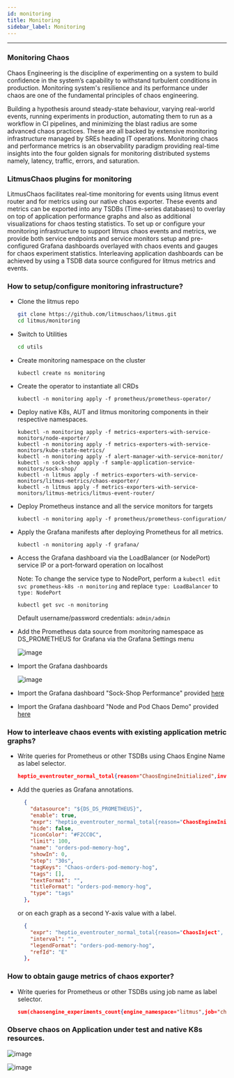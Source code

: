```yaml
---
id: monitoring
title: Monitoring
sidebar_label: Monitoring
---
```


---

### Monitoring Chaos

Chaos Engineering is the discipline of experimenting on a system to build confidence in the system’s capability to withstand turbulent conditions in production. Monitoring system's resilience and its performance under chaos are one of the fundamental principles of chaos engineering.

Building a hypothesis around steady-state behaviour, varying real-world events, running experiments in production, automating them to run as a workflow in CI pipelines, and minimizing the blast radius are some advanced chaos practices. These are all backed by extensive monitoring infrastructure managed by SREs heading IT operations. Monitoring chaos and performance metrics is an observability paradigm providing real-time insights into the four golden signals for monitoring distributed systems namely, latency, traffic, errors, and saturation.

### LitmusChaos plugins for monitoring

LitmusChaos facilitates real-time monitoring for events using litmus event router and for metrics using our native chaos exporter. These events and metrics can be exported into any TSDBs (Time-series databases) to overlay on top of application performance graphs and also as additional visualizations for chaos testing statistics. To set up or configure your monitoring infrastructure to support litmus chaos events and metrics, we provide both service endpoints and service monitors setup and pre-configured Grafana dashboards overlayed with chaos events and gauges for chaos experiment statistics. Interleaving application dashboards can be achieved by using a TSDB data source configured for litmus metrics and events.

### How to setup/configure monitoring infrastructure?

- Clone the litmus repo

  ```bash
  git clone https://github.com/litmuschaos/litmus.git
  cd litmus/monitoring
  ```

- Switch to Utilities

  ```bash
  cd utils
  ```

- Create monitoring namespace on the cluster

  ```
  kubectl create ns monitoring
  ```

- Create the operator to instantiate all CRDs

  ```
  kubectl -n monitoring apply -f prometheus/prometheus-operator/
  ```

- Deploy native K8s, AUT and litmus monitoring components in their respective namespaces.

  ```
  kubectl -n monitoring apply -f metrics-exporters-with-service-monitors/node-exporter/
  kubectl -n monitoring apply -f metrics-exporters-with-service-monitors/kube-state-metrics/
  kubectl -n monitoring apply -f alert-manager-with-service-monitor/
  kubectl -n sock-shop apply -f sample-application-service-monitors/sock-shop/
  kubectl -n litmus apply -f metrics-exporters-with-service-monitors/litmus-metrics/chaos-exporter/
  kubectl -n litmus apply -f metrics-exporters-with-service-monitors/litmus-metrics/litmus-event-router/
  ```

- Deploy Prometheus instance and all the service monitors for targets

  ```
  kubectl -n monitoring apply -f prometheus/prometheus-configuration/
  ```

- Apply the Grafana manifests after deploying Prometheus for all metrics.

  ```
  kubectl -n monitoring apply -f grafana/
  ```

- Access the Grafana dashboard via the LoadBalancer (or NodePort) service IP or a port-forward operation on localhost

  Note: To change the service type to NodePort, perform a `kubectl edit svc prometheus-k8s -n monitoring` and replace
  `type: LoadBalancer` to `type: NodePort`

  ```
  kubectl get svc -n monitoring
  ```

  Default username/password credentials: `admin/admin`

- Add the Prometheus data source from monitoring namespace as DS_PROMETHEUS for Grafana via the Grafana Settings menu

  ![image](https://github.com/litmuschaos/litmus/blob/master/monitoring/screenshots/data-source-config.png?raw=true)

- Import the Grafana dashboards

  ![image](https://github.com/litmuschaos/litmus/blob/master/monitoring/screenshots/import-dashboard.png?raw=true)

- Import the Grafana dashboard "Sock-Shop Performance" provided [here](https://raw.githubusercontent.com/litmuschaos/litmus/master/monitoring/grafana-dashboards/sock-shop/Sock-Shop-Performance-Under-Chaos.json)

- Import the Grafana dashboard "Node and Pod Chaos Demo" provided [here](https://raw.githubusercontent.com/litmuschaos/litmus/master/monitoring/grafana-dashboards/kubernetes/Node-and-pod-metrics-dashboard.json)

### How to interleave chaos events with existing application metric graphs?

- Write queries for Prometheus or other TSDBs using Chaos Engine Name as label selector.

  ```json
  heptio_eventrouter_normal_total{reason="ChaosEngineInitialized",involved_object_namespace="litmus",involved_object_name="orders-pod-memory-hog",involved_object_kind="ChaosEngine"} - on () (heptio_eventrouter_normal_total{reason="ChaosEngineCompleted",involved_object_namespace="litmus",involved_object_name="orders-pod-memory-hog",involved_object_kind="ChaosEngine"} OR on() vector(0))
  ```

- Add the queries as Grafana annotations.

  ```json
    {
      "datasource": "${DS_DS_PROMETHEUS}",
      "enable": true,
      "expr": "heptio_eventrouter_normal_total{reason="ChaosEngineInitialized", involved_object_namespace="litmus", involved_object_name="orders-pod-memory-hog", involved_object_kind="ChaosEngine"} - on () (heptio_eventrouter_normal_total{reason="ChaosEngineCompleted", involved_object_namespace="litmus", involved_object_name="orders-pod-memory-hog", involved_object_kind="ChaosEngine"} OR on() vector(0))",
      "hide": false,
      "iconColor": "#F2CC0C",
      "limit": 100,
      "name": "orders-pod-memory-hog",
      "showIn": 0,
      "step": "30s",
      "tagKeys": "Chaos-orders-pod-memory-hog",
      "tags": [],
      "textFormat": "",
      "titleFormat": "orders-pod-memory-hog",
      "type": "tags"
    },
  ```

  or on each graph as a second Y-axis value with a label.

  ```json
    {
      "expr": "heptio_eventrouter_normal_total{reason="ChaosInject", involved_object_name="orders-pod-memory-hog", involved_object_namespace="litmus", involved_object_kind="ChaosEngine"} - on () (heptio_eventrouter_normal_total{reason="ChaosEngineCompleted", involved_object_name="orders-pod-memory-hog", involved_object_namespace="litmus", involved_object_kind="ChaosEngine"} OR on() vector(0))",
      "interval": "",
      "legendFormat": "orders-pod-memory-hog",
      "refId": "E"
    },
  ```

### How to obtain gauge metrics of chaos exporter?

- Write queries for Prometheus or other TSDBs using job name as label selector.

  ```json
  sum(chaosengine_experiments_count{engine_namespace="litmus",job="chaos-monitor"})
  ```

### Observe chaos on Application under test and native K8s resources.

![image](https://github.com/litmuschaos/litmus/blob/master/monitoring/screenshots/Sock-Shop-Dashboard.png?raw=true)

![image](https://github.com/litmuschaos/litmus/blob/master/monitoring/screenshots/Node-and-Pod-metrics-Dashboard.png?raw=true)
